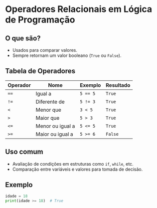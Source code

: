 # Operadores Relacionais em Lógica de Programação

## O que são?

- Usados para comparar valores.
- Sempre retornam um valor booleano (`True` ou `False`).

## Tabela de Operadores

| Operador | Nome                     | Exemplo        | Resultado     |
|----------|--------------------------|----------------|---------------|
| `==`     | Igual a                  | `5 == 5`       | `True`        |
| `!=`     | Diferente de             | `5 != 3`       | `True`        |
| `<`      | Menor que                | `3 < 5`        | `True`        |
| `>`      | Maior que                | `5 > 3`        | `True`        |
| `<=`     | Menor ou igual a         | `5 <= 5`       | `True`        |
| `>=`     | Maior ou igual a         | `5 >= 6`       | `False`       |

## Uso comum

- Avaliação de condições em estruturas como `if`, `while`, etc.
- Comparação entre variáveis e valores para tomada de decisão.

## Exemplo

```python
idade = 18
print(idade >= 18)  # True
